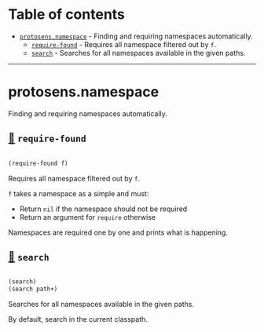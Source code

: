 # Table of contents
-  [`protosens.namespace`](#protosens.namespace)  - Finding and requiring namespaces automatically.
    -  [`require-found`](#protosens.namespace/require-found) - Requires all namespace filtered out by <code>f</code>.
    -  [`search`](#protosens.namespace/search) - Searches for all namespaces available in the given paths.

-----
# <a name="protosens.namespace">protosens.namespace</a>


Finding and requiring namespaces automatically.




## <a name="protosens.namespace/require-found">[:page_facing_up:](https://github.com/protosens/monorepo.cljc/blob/develop/module/namespace/src/main/clj/protosens/namespace.clj#L39-L64) `require-found`</a>
``` clojure

(require-found f)
```


Requires all namespace filtered out by `f`.

   `f` takes a namespace as a simple and must:

   - Return `nil` if the namespace should not be required
   - Return an argument for `require` otherwise

   Namespaces are required one by one and prints what is happening.

## <a name="protosens.namespace/search">[:page_facing_up:](https://github.com/protosens/monorepo.cljc/blob/develop/module/namespace/src/main/clj/protosens/namespace.clj#L13-L33) `search`</a>
``` clojure

(search)
(search path+)
```


Searches for all namespaces available in the given paths.

   By default, search in the current classpath.
